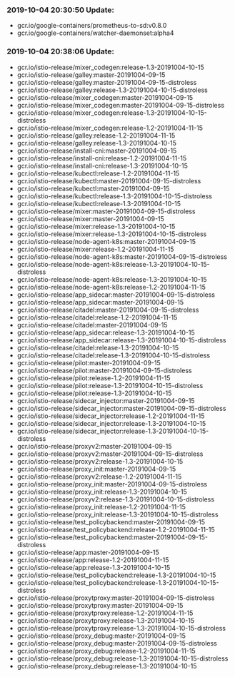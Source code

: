 ### 2019-10-04 20:30:50 Update:

- gcr.io/google-containers/prometheus-to-sd:v0.8.0
- gcr.io/google-containers/watcher-daemonset:alpha4
### 2019-10-04 20:38:06 Update:

- gcr.io/istio-release/mixer_codegen:release-1.3-20191004-10-15
- gcr.io/istio-release/galley:master-20191004-09-15
- gcr.io/istio-release/galley:master-20191004-09-15-distroless
- gcr.io/istio-release/galley:release-1.3-20191004-10-15-distroless
- gcr.io/istio-release/mixer_codegen:master-20191004-09-15
- gcr.io/istio-release/mixer_codegen:master-20191004-09-15-distroless
- gcr.io/istio-release/mixer_codegen:release-1.3-20191004-10-15-distroless
- gcr.io/istio-release/mixer_codegen:release-1.2-20191004-11-15
- gcr.io/istio-release/galley:release-1.2-20191004-11-15
- gcr.io/istio-release/galley:release-1.3-20191004-10-15
- gcr.io/istio-release/install-cni:master-20191004-09-15
- gcr.io/istio-release/install-cni:release-1.2-20191004-11-15
- gcr.io/istio-release/install-cni:release-1.3-20191004-10-15
- gcr.io/istio-release/kubectl:release-1.2-20191004-11-15
- gcr.io/istio-release/kubectl:master-20191004-09-15-distroless
- gcr.io/istio-release/kubectl:master-20191004-09-15
- gcr.io/istio-release/kubectl:release-1.3-20191004-10-15-distroless
- gcr.io/istio-release/kubectl:release-1.3-20191004-10-15
- gcr.io/istio-release/mixer:master-20191004-09-15-distroless
- gcr.io/istio-release/mixer:master-20191004-09-15
- gcr.io/istio-release/mixer:release-1.3-20191004-10-15
- gcr.io/istio-release/mixer:release-1.3-20191004-10-15-distroless
- gcr.io/istio-release/node-agent-k8s:master-20191004-09-15
- gcr.io/istio-release/mixer:release-1.2-20191004-11-15
- gcr.io/istio-release/node-agent-k8s:master-20191004-09-15-distroless
- gcr.io/istio-release/node-agent-k8s:release-1.3-20191004-10-15-distroless
- gcr.io/istio-release/node-agent-k8s:release-1.3-20191004-10-15
- gcr.io/istio-release/node-agent-k8s:release-1.2-20191004-11-15
- gcr.io/istio-release/app_sidecar:master-20191004-09-15-distroless
- gcr.io/istio-release/app_sidecar:master-20191004-09-15
- gcr.io/istio-release/citadel:master-20191004-09-15-distroless
- gcr.io/istio-release/citadel:release-1.2-20191004-11-15
- gcr.io/istio-release/citadel:master-20191004-09-15
- gcr.io/istio-release/app_sidecar:release-1.3-20191004-10-15
- gcr.io/istio-release/app_sidecar:release-1.3-20191004-10-15-distroless
- gcr.io/istio-release/citadel:release-1.3-20191004-10-15
- gcr.io/istio-release/citadel:release-1.3-20191004-10-15-distroless
- gcr.io/istio-release/pilot:master-20191004-09-15
- gcr.io/istio-release/pilot:master-20191004-09-15-distroless
- gcr.io/istio-release/pilot:release-1.2-20191004-11-15
- gcr.io/istio-release/pilot:release-1.3-20191004-10-15-distroless
- gcr.io/istio-release/pilot:release-1.3-20191004-10-15
- gcr.io/istio-release/sidecar_injector:master-20191004-09-15
- gcr.io/istio-release/sidecar_injector:master-20191004-09-15-distroless
- gcr.io/istio-release/sidecar_injector:release-1.2-20191004-11-15
- gcr.io/istio-release/sidecar_injector:release-1.3-20191004-10-15
- gcr.io/istio-release/sidecar_injector:release-1.3-20191004-10-15-distroless
- gcr.io/istio-release/proxyv2:master-20191004-09-15
- gcr.io/istio-release/proxyv2:master-20191004-09-15-distroless
- gcr.io/istio-release/proxyv2:release-1.3-20191004-10-15
- gcr.io/istio-release/proxy_init:master-20191004-09-15
- gcr.io/istio-release/proxyv2:release-1.2-20191004-11-15
- gcr.io/istio-release/proxy_init:master-20191004-09-15-distroless
- gcr.io/istio-release/proxy_init:release-1.3-20191004-10-15
- gcr.io/istio-release/proxyv2:release-1.3-20191004-10-15-distroless
- gcr.io/istio-release/proxy_init:release-1.2-20191004-11-15
- gcr.io/istio-release/proxy_init:release-1.3-20191004-10-15-distroless
- gcr.io/istio-release/test_policybackend:master-20191004-09-15
- gcr.io/istio-release/test_policybackend:release-1.2-20191004-11-15
- gcr.io/istio-release/test_policybackend:master-20191004-09-15-distroless
- gcr.io/istio-release/app:master-20191004-09-15
- gcr.io/istio-release/app:release-1.2-20191004-11-15
- gcr.io/istio-release/app:release-1.3-20191004-10-15
- gcr.io/istio-release/test_policybackend:release-1.3-20191004-10-15
- gcr.io/istio-release/test_policybackend:release-1.3-20191004-10-15-distroless
- gcr.io/istio-release/proxytproxy:master-20191004-09-15-distroless
- gcr.io/istio-release/proxytproxy:master-20191004-09-15
- gcr.io/istio-release/proxytproxy:release-1.2-20191004-11-15
- gcr.io/istio-release/proxytproxy:release-1.3-20191004-10-15
- gcr.io/istio-release/proxytproxy:release-1.3-20191004-10-15-distroless
- gcr.io/istio-release/proxy_debug:master-20191004-09-15
- gcr.io/istio-release/proxy_debug:master-20191004-09-15-distroless
- gcr.io/istio-release/proxy_debug:release-1.2-20191004-11-15
- gcr.io/istio-release/proxy_debug:release-1.3-20191004-10-15-distroless
- gcr.io/istio-release/proxy_debug:release-1.3-20191004-10-15
